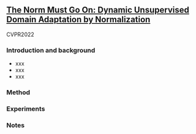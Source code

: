 ## [The Norm Must Go On: Dynamic Unsupervised Domain Adaptation by Normalization](https://openaccess.thecvf.com/content/CVPR2022/papers/Mirza_The_Norm_Must_Go_On_Dynamic_Unsupervised_Domain_Adaptation_by_CVPR_2022_paper.pdf)

CVPR2022

### Introduction and background
- xxx
- xxx
- xxx

### Method

### Experiments

### Notes
